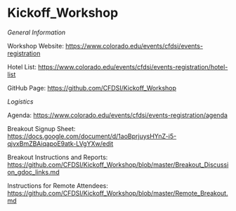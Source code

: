 # Kickoff_Workshop

_General Information_

Workshop Website: https://www.colorado.edu/events/cfdsi/events-registration

Hotel List: https://www.colorado.edu/events/cfdsi/events-registration/hotel-list

GitHub Page: https://github.com/CFDSI/Kickoff_Workshop

_Logistics_

Agenda: https://www.colorado.edu/events/cfdsi/events-registration/agenda

Breakout Signup Sheet: https://docs.google.com/document/d/1aoBprjuysHYnZ-i5-qjvxBmZBAiqapoE9atk-LVgYXw/edit

Breakout Instructions and Reports: https://github.com/CFDSI/Kickoff_Workshop/blob/master/Breakout_Discussion_gdoc_links.md

Instructions for Remote Attendees:
https://github.com/CFDSI/Kickoff_Workshop/blob/master/Remote_Breakout.md
